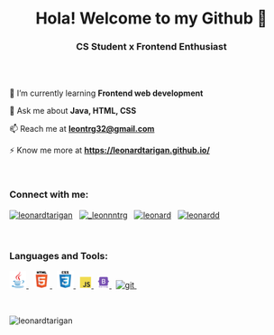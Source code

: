 <h1 align="center">Hola! Welcome to my Github 👋</h1>
<h3 align="center">CS Student x Frontend Enthusiast</h3>

<br>
<br>

 🌱 I’m currently learning **Frontend web development**

 💬 Ask me about **Java, HTML, CSS**

 📫 Reach me at **leontrg32@gmail.com**
 
 ⚡ Know me more at **https://leonardtarigan.github.io/**
 
 <br>

<h3 align="left">Connect with me:</h3>
<p align="left">
<a href="https://linkedin.com/in/leonardtarigan" target="blank"><img align="center" src="https://raw.githubusercontent.com/rahuldkjain/github-profile-readme-generator/master/src/images/icons/Social/linked-in-alt.svg" alt="leonardtarigan" height="20" width="20" /></a> &nbsp;
<a href="https://instagram.com/_leonnntrg" target="blank"><img align="center" src="https://raw.githubusercontent.com/rahuldkjain/github-profile-readme-generator/master/src/images/icons/Social/instagram.svg" alt="_leonnntrg" height="20" width="20" /></a> &nbsp;
<a href="https://stackoverflow.com/users/18389393/leonard" target="blank"><img align="center" src="https://raw.githubusercontent.com/rahuldkjain/github-profile-readme-generator/master/src/images/icons/Social/stack-overflow.svg" alt="leonard" height="20" width="20" /></a> &nbsp;
<a href="https://www.hackerrank.com/leonardd" target="blank"><img align="center" src="https://raw.githubusercontent.com/rahuldkjain/github-profile-readme-generator/master/src/images/icons/Social/hackerrank.svg" alt="leonardd" height="20" width="20" /></a> &nbsp;
</p>

<br>

<h3 align="left">Languages and Tools:</h3>
<p align="left"> 
<a href="https://www.java.com" target="_blank" rel="noreferrer"> <img src="https://raw.githubusercontent.com/devicons/devicon/master/icons/java/java-original.svg" alt="java" width="30" height="30"/> </a> &nbsp;
<a href="https://www.w3.org/html/" target="_blank" rel="noreferrer"> <img src="https://raw.githubusercontent.com/devicons/devicon/master/icons/html5/html5-original-wordmark.svg" alt="html5" width="30" height="30"/> </a> &nbsp;
<a href="https://www.w3schools.com/css/" target="_blank" rel="noreferrer"> <img src="https://raw.githubusercontent.com/devicons/devicon/master/icons/css3/css3-original-wordmark.svg" alt="css3" width="30" height="30"/> </a> &nbsp;
<a href="https://developer.mozilla.org/en-US/docs/Web/JavaScript" target="_blank" rel="noreferrer"> <img src="https://raw.githubusercontent.com/devicons/devicon/master/icons/javascript/javascript-original.svg" alt="javascript" width="20" height="20"/> </a> &nbsp;
<a href="https://getbootstrap.com" target="_blank" rel="noreferrer"> <img src="https://raw.githubusercontent.com/devicons/devicon/master/icons/bootstrap/bootstrap-plain-wordmark.svg" alt="bootstrap" width="20" height="20"/> </a>  &nbsp;
<a href="https://git-scm.com/" target="_blank" rel="noreferrer"> <img src="https://www.vectorlogo.zone/logos/git-scm/git-scm-icon.svg" alt="git" width="20" height="20"/> </a> &nbsp;
</p>

<br>

<p><img align="center" src="https://github-readme-stats.vercel.app/api/top-langs?username=leonardtarigan&show_icons=true&locale=en&layout=compact" alt="leonardtarigan" /></p>

<br>


